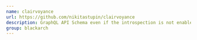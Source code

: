 ```yaml
---
name: clairvoyance
url: https://github.com/nikitastupin/clairvoyance
description: GraphQL API Schema even if the introspection is not enabled. URL : https://github.com/nikitastupin/clairvoyance Groups : blackarch blackarch-webapp blackarch-recon blackarch-scanner
group: blackarch
---
```


